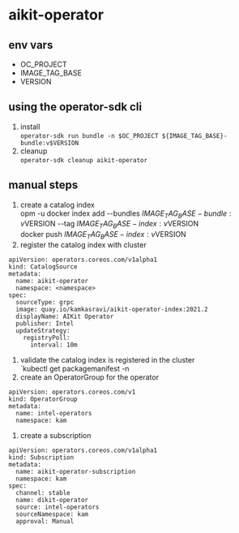 # aikit-operator

## env vars
- OC_PROJECT
- IMAGE_TAG_BASE
- VERSION

## using the operator-sdk cli

1. install <br/>
   `operator-sdk run bundle -n $OC_PROJECT ${IMAGE_TAG_BASE}-bundle:v$VERSION`
1. cleanup <br/>
   `operator-sdk cleanup aikit-operator`


## manual steps
1. create a catalog index <br/>
   opm -u docker index add --bundles ${IMAGE_TAG_BASE}-bundle:v$VERSION --tag ${IMAGE_TAG_BASE}-index:v$VERSION <br/>
   docker push ${IMAGE_TAG_BASE}-index:v$VERSION <br/>
1. register the catalog index with cluster <br/>

```
apiVersion: operators.coreos.com/v1alpha1
kind: CatalogSource
metadata:
  name: aikit-operator
  namespace: <namespace>
spec:
  sourceType: grpc
  image: quay.io/kamkasravi/aikit-operator-index:2021.2
  displayName: AIKit Operator
  publisher: Intel
  updateStrategy:
    registryPoll:
      interval: 10m
```
1. validate the catalog index is registered in the cluster <br/>
   `kubectl get packagemanifest -n <namespace>
1. create an OperatorGroup for the operator <br/>
```
apiVersion: operators.coreos.com/v1
kind: OperatorGroup
metadata:
  name: intel-operators
  namespace: kam
```
1. create a subscription
```
apiVersion: operators.coreos.com/v1alpha1
kind: Subscription
metadata:
  name: aikit-operator-subscription
  namespace: kam
spec:
  channel: stable
  name: dikit-operator
  source: intel-operators
  sourceNamespace: kam
  approval: Manual
```
